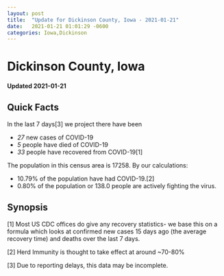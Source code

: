 ```yaml
---
layout: post
title:  "Update for Dickinson County, Iowa - 2021-01-21"
date:   2021-01-21 01:01:29 -0600
categories: Iowa,Dickinson
---
```


# Dickinson County, Iowa
#### Updated 2021-01-21

## Quick Facts

In the last 7 days[3] we project there have been
- *27* new cases of COVID-19
- *5* people have died of COVID-19
- *33* people have recovered from COVID-19[1]

The population in this census area is 17258. By our calculations:
- 10.79% of the population have had COVID-19.[2]
- 0.80% of the population or 138.0 people are actively fighting the virus.

## Synopsis




[1] Most US CDC offices do give any recovery statistics- we base this on a formula which looks at confirmed new cases
15 days ago (the average recovery time) and deaths over the last 7 days.

[2] Herd Immunity is thought to take effect at around ~70-80%

[3] Due to reporting delays, this data may be incomplete.
 
    